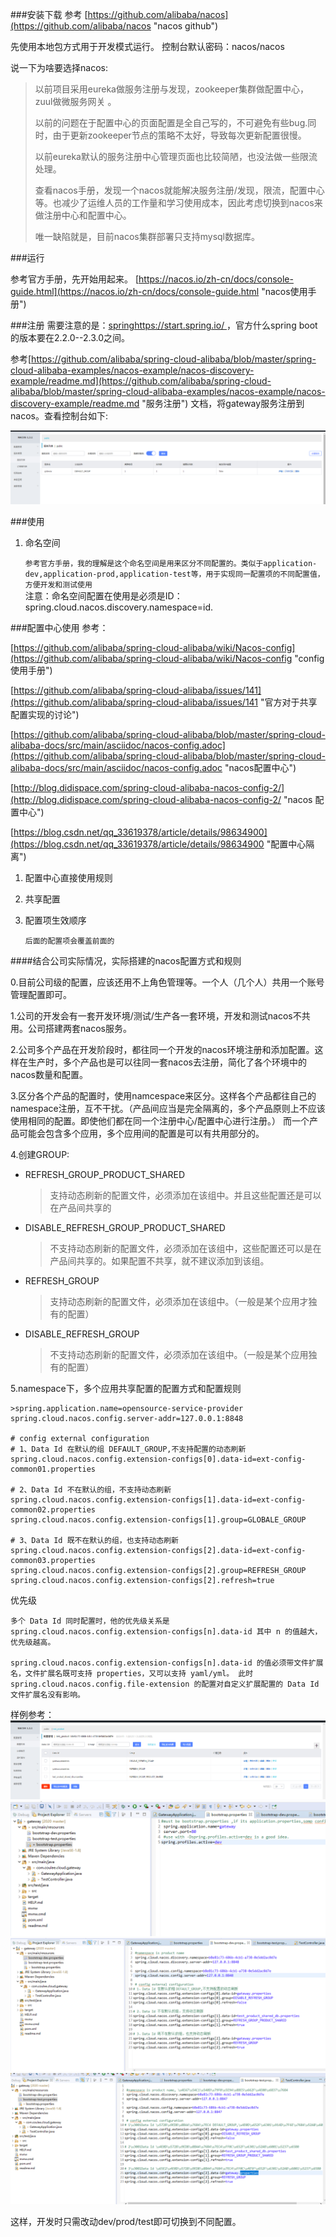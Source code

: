 ###安装下载
参考 [https://github.com/alibaba/nacos](https://github.com/alibaba/nacos "nacos github")

先使用本地包方式用于开发模式运行。
控制台默认密码：nacos/nacos

说一下为啥要选择nacos:
> 以前项目采用eureka做服务注册与发现，zookeeper集群做配置中心，zuul做微服务网关	。
> 
> 以前的问题在于配置中心的页面配置是全自己写的，不可避免有些bug.同时，由于更新zookeeper节点的策略不太好，导致每次更新配置很慢。
> 
> 以前eureka默认的服务注册中心管理页面也比较简陋，也没法做一些限流处理。
> 
> 查看nacos手册，发现一个nacos就能解决服务注册/发现，限流，配置中心等。也减少了运维人员的工作量和学习使用成本，因此考虑切换到nacos来做注册中心和配置中心。
> 
> 唯一缺陷就是，目前nacos集群部署只支持mysql数据库。

###运行

参考官方手册，先开始用起来。
[https://nacos.io/zh-cn/docs/console-guide.html](https://nacos.io/zh-cn/docs/console-guide.html "nacos使用手册")	

###注册
需要注意的是：[springhttps://start.spring.io/		](https://start.spring.io/ "spring官方")	，官方什么spring boot的版本要在2.2.0--2.3.0之间。

参考[https://github.com/alibaba/spring-cloud-alibaba/blob/master/spring-cloud-alibaba-examples/nacos-example/nacos-discovery-example/readme.md](https://github.com/alibaba/spring-cloud-alibaba/blob/master/spring-cloud-alibaba-examples/nacos-example/nacos-discovery-example/readme.md "服务注册")	文档，将gateway服务注册到nacos。查看控制台如下:

	
![gateway](doc_pic/gateway_register.png "gateway注册")		


###使用


1. 命名空间

	`参考官方手册，我的理解是这个命名空间是用来区分不同配置的。类似于application-dev,application-prod,application-test等，用于实现同一配置项的不同配置值，方便开发和测试使用`		
	注意：命名空间配置在使用是必须是ID： spring.cloud.nacos.discovery.namespace=id.

###配置中心使用
参考：

[https://github.com/alibaba/spring-cloud-alibaba/wiki/Nacos-config](https://github.com/alibaba/spring-cloud-alibaba/wiki/Nacos-config "config 使用手册")

[https://github.com/alibaba/spring-cloud-alibaba/issues/141](https://github.com/alibaba/spring-cloud-alibaba/issues/141 "官方对于共享配置实现的讨论")

[https://github.com/alibaba/spring-cloud-alibaba/blob/master/spring-cloud-alibaba-docs/src/main/asciidoc/nacos-config.adoc](https://github.com/alibaba/spring-cloud-alibaba/blob/master/spring-cloud-alibaba-docs/src/main/asciidoc/nacos-config.adoc "nacos配置中心")

[http://blog.didispace.com/spring-cloud-alibaba-nacos-config-2/](http://blog.didispace.com/spring-cloud-alibaba-nacos-config-2/ "nacos 配置中心")

[https://blog.csdn.net/qq_33619378/article/details/98634900](https://blog.csdn.net/qq_33619378/article/details/98634900 "配置中心隔离")

1. 配置中心直接使用规则


2. 共享配置

3. 配置项生效顺序

 	`后面的配置项会覆盖前面的` 

####结合公司实际情况，实际搭建的nacos配置方式和规则

0.目前公司级的配置，应该还用不上角色管理等。一个人（几个人）共用一个账号管理配置即可。

1.公司的开发会有一套开发环境/测试/生产各一套环境，开发和测试nacos不共用。公司搭建两套nacos服务。

2.公司多个产品在开发阶段时，都往同一个开发的nacos环境注册和添加配置。这样在生产时，多个产品也是可以往同一套nacos去注册，简化了各个环境中的nacos数量和配置。

3.区分各个产品的配置时，使用namcespace来区分。这样各个产品都往自己的namespace注册，互不干扰。（产品间应当是完全隔离的，多个产品原则上不应该使用相同的配置。即使他们都在同一个注册中心/配置中心进行注册。）
而一个产品可能会包含多个应用，多个应用间的配置是可以有共用部分的。

4.创建GROUP:

- REFRESH_GROUP_PRODUCT_SHARED
	
	> 支持动态刷新的配置文件，必须添加在该组中。并且这些配置还是可以在产品间共享的


- DISABLE_REFRESH_GROUP_PRODUCT_SHARED 
	
	> 不支持动态刷新的配置文件，必须添加在该组中，这些配置还可以是在产品间共享的。如果配置不共享，就不建议添加到该组。


- REFRESH_GROUP 
	
	> 支持动态刷新的配置文件，必须添加在该组中。（一般是某个应用才独有的配置）

- DISABLE_REFRESH_GROUP

	> 不支持动态刷新的配置文件，必须添加在该组中。（一般是某个应用独有的配置）

5.namespace下，多个应用共享配置的配置方式和配置规则
	
	>spring.application.name=opensource-service-provider
	spring.cloud.nacos.config.server-addr=127.0.0.1:8848
	
	# config external configuration
	# 1、Data Id 在默认的组 DEFAULT_GROUP,不支持配置的动态刷新
	spring.cloud.nacos.config.extension-configs[0].data-id=ext-config-common01.properties
	
	# 2、Data Id 不在默认的组，不支持动态刷新
	spring.cloud.nacos.config.extension-configs[1].data-id=ext-config-common02.properties
	spring.cloud.nacos.config.extension-configs[1].group=GLOBALE_GROUP
	
	# 3、Data Id 既不在默认的组，也支持动态刷新
	spring.cloud.nacos.config.extension-configs[2].data-id=ext-config-common03.properties
	spring.cloud.nacos.config.extension-configs[2].group=REFRESH_GROUP
	spring.cloud.nacos.config.extension-configs[2].refresh=true

优先级

	多个 Data Id 同时配置时，他的优先级关系是 spring.cloud.nacos.config.extension-configs[n].data-id 其中 n 的值越大，优先级越高。
	
	spring.cloud.nacos.config.extension-configs[n].data-id 的值必须带文件扩展名，文件扩展名既可支持 properties，又可以支持 yaml/yml。 此时 spring.cloud.nacos.config.file-extension 的配置对自定义扩展配置的 Data Id 文件扩展名没有影响。



样例参考：
![gateway](doc_pic/nacos_config0.png "配置中心使用")
![gateway](doc_pic/nacos_config1.png "配置中心使用")	
![gateway](doc_pic/nacos_config2.png "配置中心使用")	
![gateway](doc_pic/nacos_config3.png "配置中心使用")	

这样，开发时只需改动dev/prod/test即可切换到不同配置。